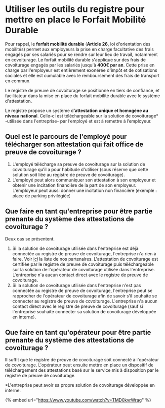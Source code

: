 # Utiliser les outils du registre pour mettre en place le Forfait Mobilité Durable

Pour rappel, le **forfait mobilité durable** \(**Article 26**, loi d'orientation des mobilités\) permet aux employeurs la prise en charge facultative des frais engagés par ses salariés pour se rendre sur leur lieu de travail, notamment en covoiturage. Le forfait mobilité durable s'applique sur des frais de covoiturage engagés par les salariés jusqu'à **400€ par an**. Cette prise en charge par l'employeur est entièrement exonérée d'impôt et de cotisations sociales et elle est cumulable avec le remboursement des frais de transport en commun.

Le registre de preuve de covoiturage se positionne en tiers de confiance, et facilitateur dans la mise en place du forfait mobilité durable avec le système d'attestation.

Le registre propose un système d'**attestation unique et homogène au niveau national**. Celle-ci est téléchargeable sur la solution de covoiturage\* -utilisée dans l'entreprise- par l’employé et est à remettre à l’employeur.

## Quel est le parcours de l'employé pour télécharger son attestation qui fait office de preuve de covoiturage ?

1. L'employé télécharge sa preuve de covoiturage sur la solution de covoiturage qu'il a pour habitude d'utiliser \(sous réserve que cette solution soit liée au registre de preuve de covoiturage\).
2. L'employé peut alors communiquer son attestation à son employeur et obtenir une incitation financière de la part de son employeur. L'employeur peut aussi donner une incitation non financière \(exemple : place de parking privilégiée\)

## Que faire en tant qu'entreprise pour être partie prenante du système des attestations de covoiturage ?

Deux cas se présentent.

1. Si la solution de covoiturage utilisée dans l'entreprise est déjà connectée au registre de preuve de covoiturage, l'entreprise n'a rien à faire. Voir [ici](http://covoiturage.beta.gouv.fr/) la liste de nos partenaires. L'attestation de covoiturage est certifiée par le registre de preuve de covoiturage puis téléchargeable sur la solution de l'opérateur de covoiturage utilisée dans l'entreprise. L'entreprise n'a aucun contact direct avec le registre de preuve de covoiturage. 
2. Si la solution de covoiturage utilisée dans l'entreprise n'est pas connectée au registre de preuve de covoiturage, l'entreprise peut se rapprocher de l'opérateur de covoiturage afin de savoir s'il souhaite se connecter au registre de preuve de covoiturage.  L'entreprise n'a aucun contact direct avec le registre de preuve de covoiturage \(sauf si l'entreprise souhaite connecter sa solution de covoiturage développée en interne\).

## Que faire en tant qu'opérateur pour être partie prenante du système des attestations de covoiturage ?

Il suffit que le registre de preuve de covoiturage soit connecté à l'opérateur de covoiturage. L'opérateur peut ensuite mettre en place un dispositif de téléchargement des attestations basé sur le service mis à disposition par le registre de preuve de covoiturage.

\*L'entreprise peut avoir sa propre solution de covoiturage développée en interne.

{% embed url="https://www.youtube.com/watch?v=TMD0kvrWrag" %}



